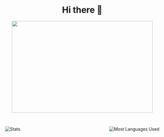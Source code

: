 <p align = "center">
   <h1 align="center">Hi there 👋</h1>
</p>

<p align="center">
     <img width="460" height="300" src="https://cdn.dribbble.com/users/1162077/screenshots/3848914/programmer.gif">
   </p>
   
   <br>
<p align="center">
  <img align="left" src="https://github-readme-stats.vercel.app/api?username=sanchit-sinha&hide=contribs,prs&show_icons=true&theme=radical" alt="Stats" />
  <img align="right" src="https://github-readme-stats.vercel.app/api/top-langs/?username=sanchit-sinha&layout=compact" alt="Most Languages Used" /> 
</p>

<!--
**sanchit-sinha/sanchit-sinha** is a ✨ _special_ ✨ repository because its `README.md` (this file) appears on your GitHub profile.

Here are some ideas to get you started:

- 🔭 I’m currently working on ...
- 🌱 I’m currently learning ...
- 👯 I’m looking to collaborate on ...
- 🤔 I’m looking for help with ...
- 💬 Ask me about ...
- 📫 How to reach me: ...
- 😄 Pronouns: ...
- ⚡ Fun fact: ...
-->
